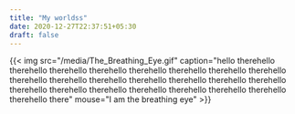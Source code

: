```yaml
---  
title: "My worldss"  
date: 2020-12-27T22:37:51+05:30  
draft: false  
---  
```

{{< img src="/media/The_Breathing_Eye.gif" caption="hello therehello therehello therehello therehello therehello therehello therehello therehello therehello therehello therehello therehello therehello therehello therehello therehello therehello therehello therehello therehello therehello therehello therehello there" mouse="I am the breathing eye" >}}